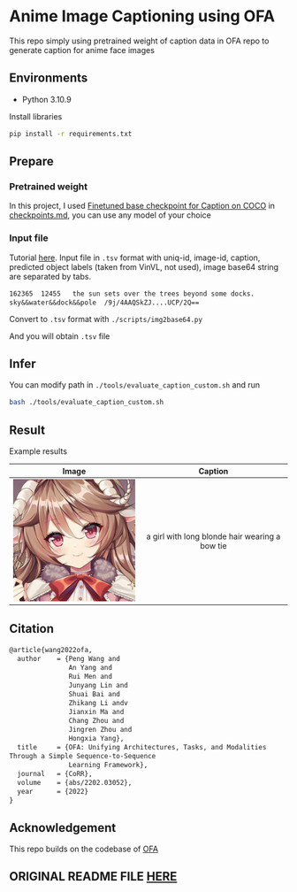 # Anime Image Captioning using OFA

This repo simply using pretrained weight of caption data in OFA repo to generate caption for anime face images

## Environments

- Python 3.10.9

Install libraries

``` bash
pip install -r requirements.txt
```

## Prepare

### Pretrained weight

In this project, I used [Finetuned base checkpoint for Caption on COCO]() in [checkpoints.md](./checkpoints.md), you can use any model of your choice

### Input file

Tutorial [here](https://github.com/OFA-Sys/OFA#image-captioning). Input file in `.tsv` format with uniq-id, image-id, caption, predicted object labels (taken from VinVL, not used), image base64 string are separated by tabs.

```
162365  12455   the sun sets over the trees beyond some docks.  sky&&water&&dock&&pole  /9j/4AAQSkZJ....UCP/2Q==
```

Convert to `.tsv` format with `./scripts/img2base64.py`

And you will obtain `.tsv` file

## Infer

You can modify path in `./tools/evaluate_caption_custom.sh` and run

``` bash
bash ./tools/evaluate_caption_custom.sh
```

## Result

Example results

| Image | Caption |
|:---:|:---:|
| ![image](./assets/000000.jpg "image") | a girl with long blonde hair wearing a bow tie |

## Citation

```
@article{wang2022ofa,
  author    = {Peng Wang and
               An Yang and
               Rui Men and
               Junyang Lin and
               Shuai Bai and
               Zhikang Li andv
               Jianxin Ma and
               Chang Zhou and
               Jingren Zhou and
               Hongxia Yang},
  title     = {OFA: Unifying Architectures, Tasks, and Modalities Through a Simple Sequence-to-Sequence
               Learning Framework},
  journal   = {CoRR},
  volume    = {abs/2202.03052},
  year      = {2022}
}
```

## Acknowledgement

This repo builds on the codebase of [OFA](https://github.com/OFA-Sys/OFA)

## ORIGINAL README FILE [HERE](./original_README.md)